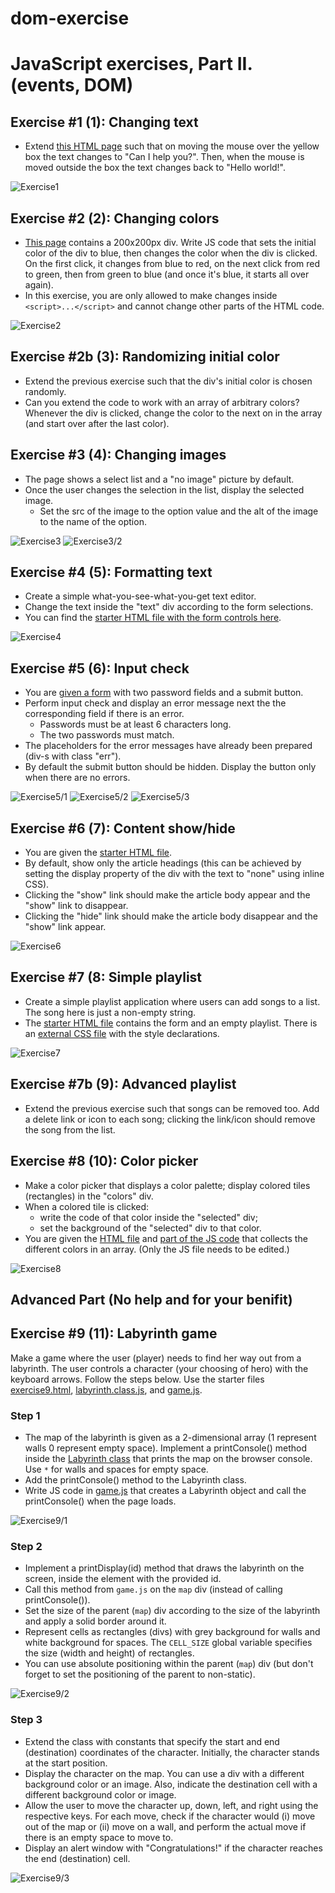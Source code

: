 # dom-exercise

# JavaScript exercises, Part II. (events, DOM)

## Exercise #1 (1): Changing text

  - Extend [this HTML page](exercise1.html) such that on moving the mouse over the yellow box the text changes to "Can I help you?". Then, when the mouse is moved outside the box the text changes back to "Hello world!".

![Exercise1](images/exercise1.png)


## Exercise #2 (2): Changing colors

  - [This page](exercise2.html) contains a 200x200px div. Write JS code that sets the initial color of the div to blue, then changes the color when the div is clicked. On the first click, it changes from blue to red, on the next click from red to green, then from green to blue (and once it's blue, it starts all over again).
  - In this exercise, you are only allowed to make changes inside `<script>...</script>` and cannot change other parts of the HTML code.

![Exercise2](images/exercise2.png)


## Exercise #2b (3): Randomizing initial color

  - Extend the previous exercise such that the div's initial color is chosen randomly.
  - Can you extend the code to work with an array of arbitrary colors? Whenever the div is clicked, change the color to the next on in the array (and start over after the last color).


## Exercise #3 (4): Changing images

  - The page shows a select list and a "no image" picture by default.
  - Once the user changes the selection in the list, display the selected image.
    * Set the src of the image to the option value and the alt of the image to the name of the option.

![Exercise3](images/exercise3.png)
![Exercise3/2](images/exercise3_2.png)


## Exercise #4 (5): Formatting text

  - Create a simple what-you-see-what-you-get text editor.
  - Change the text inside the "text" div according to the form selections.
  - You can find the [starter HTML file with the form controls here](exercise4.html).

![Exercise4](images/exercise4.png)


## Exercise #5 (6): Input check

  - You are [given a form](exercise5.html) with two password fields and a submit button.
  - Perform input check and display an error message next the the corresponding field if there is an error.
    * Passwords must be at least 6 characters long.
    * The two passwords must match.
  - The placeholders for the error messages have already been prepared (div-s with class "err").
  - By default the submit button should be hidden. Display the button only when there are no errors.

![Exercise5/1](images/exercise5_1.png)
![Exercise5/2](images/exercise5_2.png)
![Exercise5/3](images/exercise5_3.png)



## Exercise #6 (7): Content show/hide

  - You are given the [starter HTML file](exercise6.html).
  - By default, show only the article headings (this can be achieved by setting the display property of the div with the text to "none" using inline CSS).
  - Clicking the "show" link should make the article body appear and the "show" link to disappear.
  - Clicking the "hide" link should make the article body disappear and the "show" link appear.

![Exercise6](images/exercise6.png)


## Exercise #7 (8: Simple playlist

  - Create a simple playlist application where users can add songs to a list. The song here is just a non-empty string.
  - The [starter HTML file](exercise7.html) contains the form and an empty playlist. There is an [external CSS file](exercise7.css) with the style declarations.

![Exercise7](images/exercise7.png)


## Exercise #7b (9): Advanced playlist

  - Extend the previous exercise such that songs can be removed too. Add a delete link or icon to each song; clicking the link/icon should remove the song from the list.


## Exercise #8 (10): Color picker

  - Make a color picker that displays a color palette; display colored tiles (rectangles) in the "colors" div.
  - When a colored tile is clicked:
    * write the code of that color inside the "selected" div;
    * set the background of the "selected" div to that color.
  - You are given the [HTML file](exercise8.html) and [part of the JS code](exercise8.js) that collects the different colors in an array. (Only the JS file needs to be edited.)

![Exercise8](images/exercise8.png)

## Advanced Part (No help and for your benifit)
## Exercise #9 (11): Labyrinth game

Make a game where the user (player) needs to find her way out from a labyrinth. The user controls a character (your choosing of hero) with the keyboard arrows. Follow the steps below. Use the starter files [exercise9.html](exercise9.html), [labyrinth.class.js](labyrinth.class.js), and [game.js](game.js).

### Step 1

  - The map of the labyrinth is given as a 2-dimensional array (1 represent walls 0 represent empty space). Implement a printConsole() method inside the [Labyrinth class](labyrinth.class.js) that prints the map on the browser console. Use `*` for walls and spaces for empty space.
   - Add the printConsole() method to the Labyrinth class.
   - Write JS code in [game.js](game.js) that creates a Labyrinth object and call the printConsole() when the page loads.

![Exercise9/1](images/exercise9_1.png)

### Step 2

  - Implement a printDisplay(id) method that draws the labyrinth on the screen, inside the element with the provided id.
  - Call this method from `game.js` on the `map` div (instead of calling printConsole()).
  - Set the size of the parent (`map`) div according to the size of the labyrinth and apply a solid border around it.
  - Represent cells as rectangles (divs) with grey background for walls and white background for spaces. The `CELL_SIZE` global variable specifies the size (width and height) of rectangles.
  - You can use absolute positioning within the parent (`map`) div (but don't forget to set the positioning of the parent to non-static).

![Exercise9/2](images/exercise9_2.png)

### Step 3

  - Extend the class with constants that specify the start and end (destination) coordinates of the character. Initially, the character stands at the start position.
  - Display the character on the map. You can use a div with a different background color or an image. Also, indicate the destination cell with a different background color or image.
  - Allow the user to move the character up, down, left, and right using the respective keys. For each move, check if the character would (i) move out of the map or (ii) move on a wall, and perform the actual move if there is an empty space to move to.
  - Display an alert window with "Congratulations!" if the character reaches the end (destination) cell.

![Exercise9/3](images/exercise9_3.png)
